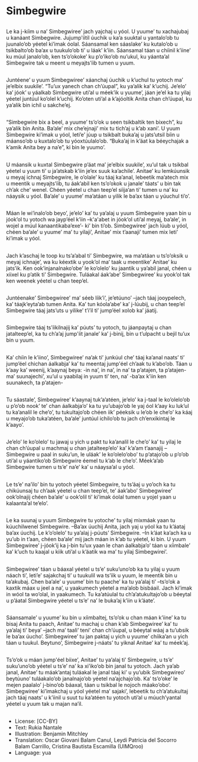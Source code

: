 # Simbegwire

##
Le ka j-kíim u na’ Simbegwiree’ jach yajchaj u yóol. U yuume’ tu xachajubaj u kanáant Simbegwire. Jujump'íitil úuchik u ka’a suuktal u yantalo’ob tu juunalo’ob yéetel ki’imak óolal. Sáansamal ken sáaslake’ ku kutalo’ob u tsikbalto’ob ba’ax u tuukulo’ob ti’ u láak’ k’iin. Sáansamal táan u chíinil k’iine’ ku múul janalo’ob, ken ts’o’okoke’ ku p’o’iko’ob nu’ukul, ku yáanta’al Simbegwire tak u meent u meyajts’íib tumen u yuum.

##
Juntéene’ u yuum Simbegwiree’ xáanchaj úuchik u k’uchul tu yotoch ma’ je’elbix suukile’. “Tu’ux yanech chan ch’úupal”, ku ya’alik ka’ k’uchij. Je’elo’ ka’ jóok’ u yáalkab Simbegwire uti’al u méek’ik u yuume’, jáan je’el ka tu yilaj yéetel juntúul ko’olel k’uchij. Ko’oten uti’al a k’ajóoltik Anita chan ch’úupal, ku ya’alik bin ichil u sakche’ej.

##
“Simbegwire bix a beel, a yuume’ ts’o’ok u seen tsikbaltik ten bixech”, ku ya’alik bin Anita. Ba’ale’ mix che’ejnaji’ mix tu tich’aj u k’ab xani’. U yuum Simbegwire ki’imak u yóol, leti’e’ júup u tsikbalt buka’aj u jats’utsil bíin u máanso’ob u kuxtalo’ob tu yóoxtúulalo’ob. “Buka’aj in k’áat ka béeychajak a k’amik Anita bey a na’e”, ki bin le yuumo’.

##
U máansik u kuxtal Simbegwire p’áat ma’ je’elbix suukile’, xu’ul tak u tsikbal yéetel u yuum ti’ u ja’atskab k’iin je’ex suuk ka’achile’. Anitae’ ku lemkúunsik u meyaj ichnaj Simbegwire, le o’olale’ ku táaj ka’anal, lebeetik ma’atech mix u meentik u meyajts’íib, tu áak’abil ken ts’o’okok u janale’ táats’ u bin tak ch’ak che’ wenel. Chéen yéetel u chan teep’el síija’an ti’ tumen u na’ ku náaysik u yóol. Ba’ale’ u yuume’ ma’atáan u yilik le ba’ax táan u yúuchul ti’o’.

##
Máan le wi’inalo’ob beyo’, je’elo’ ka’ tu ya’alaj u yuum Simbegwire yaan bin u jóok’ol tu yotoch wa jayp’éel k’iin –k'a'abet in jóok’ol uti’al meyaj, ba’ale’, in wojel a múul kanaantikaba’exe’- ki’ bin ti’ob. Simbegwiree’ jach lúub u yóol, chéen ba’ale’ u yuume’ ma’ tu yilaji’, Anitae’ mix t’aanaji’ tumen mix leti’ ki’imak u yóol.

##
Jach k’aschaj le toop ku ts’a’abal ti’ Simbegwire, wa ma’atáan u ts’o’oksik u meyaj ichnaje’, wa ku kéextik u yook’ol ma’ taak u meentike’ Anitae’ ku jats’ik. Ken ook’injanalnako’obe’ le ko’olelo’ ku jaantik u ya’abil janal, chéen u xiixel ku p’atik ti’ Simbegwire. Tuláakal áak’abe’ Simbegwiree’ ku yook’ol tak ken weenek yéetel u chan teep’el.

##
Juntéenake’ Simbegwiree’ ma’ séeb líik’i’, je’etúuno’ –jach táaj jooypelech, ka’ táajk’eyta’ab tumen Anita. Ka’ tun kóola’abe’ ka’ j-lúubij, u chan teep’el Simbegwire táaj jats’uts u yilike’ t’i’il ti’ jump’éel xolob ka’ jáatij.

##
Simbegwire táaj ts’íikilnajij ka’ púuts’ tu yotoch, tu jáanpaytaj u chan jatalteep’el, ka tu ch’a’aj jump'íit janale’ ka’ j-binij, bin u t’ulpacht u bejil tu’ux bin u yuum.

##
Ka’ chíin le k’iino’, Simbegwiree’ na’ak ti’ junkúul che’ táaj ka’anal naats’ ti’ jump’éel chichan áalkabja’ ka’ tu meentaj jump'éel ch’aak tu k’abo’ob. Táan u k’aay ka’ weenij, k’aaynaj beya: -in na’, in na’, in na’ ta p’atajen, ta p’atajen- ma’ suunajechi’, xu’ul u yaabilaj in yuum ti’ ten, na’ -ba’ax k’iin ken suunakech, ta p’atajen-

##
Tu sáastale’, Simbegwiree’ k’aaynaj tuk’a’atéen, je’elo’ ka j-taal le ko’olelo’ob u p’o’ob nook’ te’ chan áalkabja’o’ ka tu yu’ubajo’ob le yaj óol k’aay ku luk’ul tu ka’analil le che’o’, tu tukultajo’ob chéen iik’ péeksik u le’ob le che’o’ ka káaj u meyajo’ob tuka’atéen, ba’ale’ juntúul ichilo’ob tu jach ch’enxikintaj le k’aayo’.

##
Je’elo’ le ko’olelo’ tu jawaj u yich u pakt tu ka’analil le che’o’ ka’ tu yilaj le chan ch’úupal u machmaj u chan jatalteep’elo’ ka’ k’a’am t’aanajij –Simbegwire u paal in suku’un, le uláak’ le ko’olelo’obo’ tu p’atajo’ob u p’o’ob uti’al u yáantiko’ob Simbegwire éemel tu k’ab le che’o’. Méek’a’ab Simbegwire tumen u ts’e’ na’e’ ka’ u náaysa’al u yóol.

##
Le ts’e’ na’ilo’ bin tu yotoch yéetel Simbegwire, tu ts’áaj u yo’och ka tu chikúunsaj tu ch’aak yéetel u chan teep’el, te’ áak’abo’ Simbegwiree’ ook’olnajij chéen ba’ale’ u ook’olil ti’ ki’imak óolal tumen u yojel yaan u kalaanta’al te’elo’.

##
Le ka suunaj u yuum Simbegwire tu yotoche’ tu yilaj mixmáak yaan tu kúuchilwenel Simbegwire. –Ba’ax úuchij Anita, jach yaj u yóol ka tu k’áataj ba’ax úuchij. Le k’o’olelo’ tu ya’alaj j-púuts’ Simbegwire. –In k’áat ka’ach ka u yu’ub in t’aan, chéen ba’ale’ mij jach máan in k’ab tu yéetel, ki bin. U yuum Simbegwiree’ j-jóok’ij ka j-bin tu’ux yaan le chan áalkabja’o’ táan u xíimbale’ ka’ k’uch tu kaajal u kiik uti’al u k’áatik wa ma’ tu yilaj Simbegwirei’.

##
Simbegwiree’ táan u báaxal yéetel u ts’e’ suku’uno’ob ka tu yilaj u yuum náach ti’, leti’e’ sajakchaj ti’ u tuukulil wa ts’íik u yuum, le meentik bin u ta’akubaj. Chen ba’ale’ u yuume’ bin tu paache’ ka tu ya’alaj ti’ –ts’o’ok a kaxtik máax u jeel a na’, u yaakumech yéetel a ma’alob bisbáail. Jach ki’imak in wóol ta wo’olal, in yaakumech. Tu ka’atúulal tu ch’a’atukultajo’ob u béeytal u p’áatal Simbegwire yéetel u ts’e’ na’ le buka’aj k’iin u k’áate’.

##
Sáansamale’ u yuume’ ku bin u xíimbaltej, ts’o’ok u chan máan k’iine’ ka tu bisaj Anita tu paach, Anitae’ tu machaj u chan k’ab Simbegwiree’ ka’ tu ya’alaj ti’ beya’ –jach ma’ taali’ teni’ chan ch’úupal, u béeytal wáaj a tu’ubsik le ba’ax úucho’. Simbegwiree’ tu jan paktaj u yich u yuume’ chíika’an u yich táan u tuukul. Beytuno’, Simbegwire j-náats’ tu yiknal Anitae’ ka’ tu méek’aj.

##
Ts’o’ok u máan jump'éel biixe’, Anitae’ tu ya’alaj ti’ Simbegwire, u ts’e’ suku’uno’ob yéetel u ts’e’ na’ ka xi’iko’ob bin janal tu yotoch. Jach ya’ab janal, Anitae’ tu máak’antaj tuláakal le janal táaj ki’ u yu’ubik Simbegwireo’ beytúuno’ tuláakalo’ob janalnajo’ob yéetel na’ajchajo’ob. Ka’ ts’o’oke’ le mejen paalalo’ j-bino’ob báaxal, táan u tsikbal le nojoch máako’obo’. Simbegwiree’ ki’imakchaj u yóol yéetel ma’ sajaki’, lebeetik tu ch’a’atukultaj jach táaj naats’ u k’iinil u suut tu ka’atéen tu yotoch uti’al u múuch’yantal yéetel u yuum tak u majan na’il.

##
* License: [CC-BY]
* Text: Rukia Nantale
* Illustration: Benjamin Mitchley
* Translation: Oscar Giovani Balam Canul, Leydi Patricia del Socorro Balam Carrillo, Cristina Bautista Escamilla (UIMQroo)
* Language: yua
